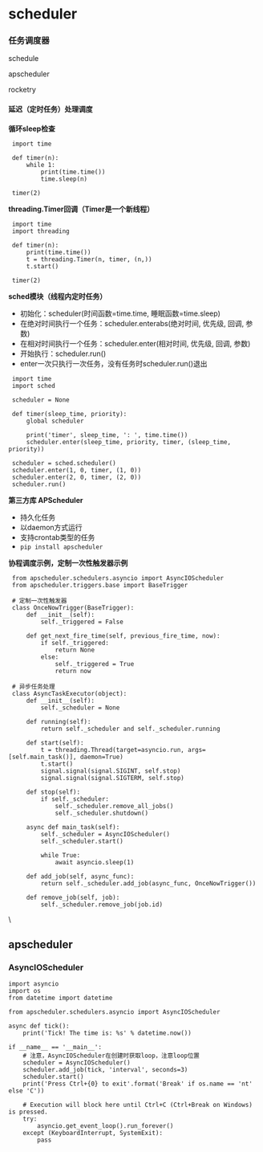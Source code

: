 # scheduler

### 任务调度器

schedule

apscheduler

rocketry



#### 延迟（定时任务）处理调度

**循环sleep检查**

```
 import time
 ​
 def timer(n):
     while 1:
         print(time.time())
         time.sleep(n)
 ​
 timer(2)
```

**threading.Timer回调（Timer是一个新线程）**

```
 import time
 import threading
 ​
 def timer(n):
     print(time.time())
     t = threading.Timer(n, timer, (n,))
     t.start()
 ​
 timer(2)
```

**sched模块（线程内定时任务）**

* 初始化：scheduler(时间函数=time.time, 睡眠函数=time.sleep)
* 在绝对时间执行一个任务：scheduler.enterabs(绝对时间, 优先级, 回调, 参数)
* 在相对时间执行一个任务：scheduler.enter(相对时间, 优先级, 回调, 参数)
* 开始执行：scheduler.run()
* enter一次只执行一次任务，没有任务时scheduler.run()退出

```
 import time
 import sched
 ​
 scheduler = None
 ​
 def timer(sleep_time, priority):
     global scheduler
 ​
     print('timer', sleep_time, ': ', time.time())
     scheduler.enter(sleep_time, priority, timer, (sleep_time, priority))
     
 scheduler = sched.scheduler()
 scheduler.enter(1, 0, timer, (1, 0))
 scheduler.enter(2, 0, timer, (2, 0))
 scheduler.run()
```

**第三方库 APScheduler**

* 持久化任务
* 以daemon方式运行
* 支持crontab类型的任务
* `pip install apscheduler`

**协程调度示例，定制一次性触发器示例**

```
 from apscheduler.schedulers.asyncio import AsyncIOScheduler
 from apscheduler.triggers.base import BaseTrigger
 ​
 # 定制一次性触发器
 class OnceNowTrigger(BaseTrigger):
     def __init__(self):
         self._triggered = False
 ​
     def get_next_fire_time(self, previous_fire_time, now):
         if self._triggered:
             return None
         else:
             self._triggered = True
             return now
 ​
 # 异步任务处理
 class AsyncTaskExecutor(object):
     def __init__(self):
         self._scheduler = None
     
     def running(self):
         return self._scheduler and self._scheduler.running
     
     def start(self):
         t = threading.Thread(target=asyncio.run, args=[self.main_task()], daemon=True)
         t.start()
         signal.signal(signal.SIGINT, self.stop)
         signal.signal(signal.SIGTERM, self.stop)    
     
     def stop(self):
         if self._scheduler:
             self._scheduler.remove_all_jobs()
             self._scheduler.shutdown()
     
     async def main_task(self):
         self._scheduler = AsyncIOScheduler()
         self._scheduler.start()
         
         while True:
             await asyncio.sleep(1)
     
     def add_job(self, async_func):
         return self._scheduler.add_job(async_func, OnceNowTrigger())
     
     def remove_job(self, job):
         self._scheduler.remove_job(job.id)
```

\

## apscheduler

### AsyncIOScheduler

```
import asyncio
import os
from datetime import datetime

from apscheduler.schedulers.asyncio import AsyncIOScheduler

async def tick():
    print('Tick! The time is: %s' % datetime.now())

if __name__ == '__main__':
	# 注意，AsyncIOScheduler在创建时获取loop，注意loop位置
    scheduler = AsyncIOScheduler()
    scheduler.add_job(tick, 'interval', seconds=3)
    scheduler.start()
    print('Press Ctrl+{0} to exit'.format('Break' if os.name == 'nt' else 'C'))

    # Execution will block here until Ctrl+C (Ctrl+Break on Windows) is pressed.
    try:
        asyncio.get_event_loop().run_forever()
    except (KeyboardInterrupt, SystemExit):
        pass

```



## 
